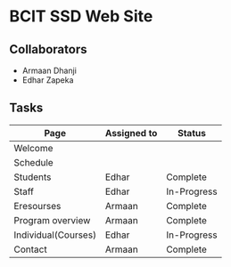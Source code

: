 # BCIT SSD Web Site

## Collaborators
* Armaan Dhanji
* Edhar Zapeka

## Tasks

Page  | Assigned to | Status
------|------- | -------------
Welcome  | 
Schedule  | 
Students  | Edhar | Complete
Staff  | Edhar | In-Progress
Eresourses  | Armaan | Complete
Program overview  | Armaan | Complete
Individual(Courses)  | Edhar | In-Progress
Contact  | Armaan | Complete

